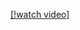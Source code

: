 [[!watch video]](https://user-images.githubusercontent.com/65649115/211171945-b64650d1-2ff8-4efb-a355-8f307803dfc1.mp4)
